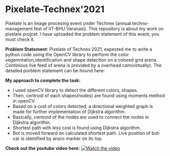 # Pixelate-Technex'2021

Pixelate is an image procesing event under Technex (annual techno-management fest of IIT-BHU Varanasi).
This repository is about my work on pixelate projcet. I have uploaded the problem statement of this event, you must check it. 

**Problem Statement**: Pixelate of Technex 2021, expexted me to write a python code using the OpenCV library to perform the color segemntation,identification and
shape detection on a colored grid arena. Continious live feed of arena is provided by a overhead cam(virtually). The detailed porblem statement can be hound here:


**My approach to complete the task:**

- I used openCV library to detect the different colors, shapes. 
- Then, centroid of each shapes(nodes) are found using moments method in openCV.
- Based on a cost of colors detected, a directional weighted graph is made for further implementation of Dijkstra algorithm.  
- Basically, centroid of the nodes are used to connect the nodes in Dijkstra algorithm.
- Shortest path with less cost is found using Dijkstra algorithm.
- Bot is moved forward on calculated shortest path. Live position of bot-car is identified by aruco marker on its top.

**Check out the youtube video here:**
[![Watch the video](https://youtu.be/kUSyqiDj9bw/maxresdefault.jpg)](https://youtu.be/kUSyqiDj9bw)
